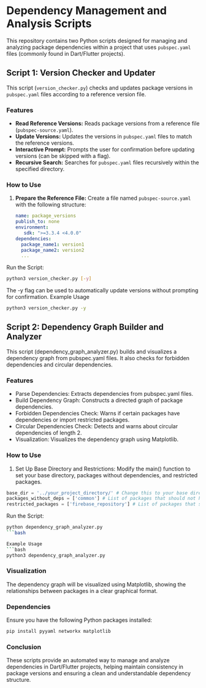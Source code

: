 # Dependency Management and Analysis Scripts

This repository contains two Python scripts designed for managing and analyzing package dependencies within a project that uses `pubspec.yaml` files (commonly found in Dart/Flutter projects).

## Script 1: Version Checker and Updater

This script (`version_checker.py`) checks and updates package versions in `pubspec.yaml` files according to a reference version file.

### Features

- **Read Reference Versions:** Reads package versions from a reference file (`pubspec-source.yaml`).
- **Update Versions:** Updates the versions in `pubspec.yaml` files to match the reference versions.
- **Interactive Prompt:** Prompts the user for confirmation before updating versions (can be skipped with a flag).
- **Recursive Search:** Searches for `pubspec.yaml` files recursively within the specified directory.

### How to Use

1. **Prepare the Reference File:** Create a file named `pubspec-source.yaml` with the following structure:
   ```yaml
   name: package_versions
   publish_to: none
   environment:
      sdk: ">=3.3.4 <4.0.0"
   dependencies:
     package_name1: version1
     package_name2: version2
     ...
   
Run the Script:
```bash
python3 version_checker.py [-y]
```
The -y flag can be used to automatically update versions without prompting for confirmation.
Example Usage
```bash
python3 version_checker.py -y
```

## Script 2: Dependency Graph Builder and Analyzer
This script (dependency_graph_analyzer.py) builds and visualizes a dependency graph from pubspec.yaml files. It also checks for forbidden dependencies and circular dependencies.

### Features
- Parse Dependencies: Extracts dependencies from pubspec.yaml files.
- Build Dependency Graph: Constructs a directed graph of package dependencies.
- Forbidden Dependencies Check: Warns if certain packages have dependencies or import restricted packages.
- Circular Dependencies Check: Detects and warns about circular dependencies of length 2.
- Visualization: Visualizes the dependency graph using Matplotlib.

### How to Use
1. Set Up Base Directory and Restrictions: Modify the main() function to set your base directory, packages without dependencies, and restricted packages.
```python
base_dir = '../your_project_directory/' # Change this to your base directory
packages_without_deps = ['common'] # List of packages that should not have dependencies
restricted_packages = ['firebase_repository'] # List of packages that should only be imported by the main package
```

Run the Script:
```bash
python dependency_graph_analyzer.py
```bash

Example Usage
```bash
python3 dependency_graph_analyzer.py
```

### Visualization
The dependency graph will be visualized using Matplotlib, showing the relationships between packages in a clear graphical format.

### Dependencies
Ensure you have the following Python packages installed:
```bash
pip install pyyaml networkx matplotlib
```
### Conclusion
These scripts provide an automated way to manage and analyze dependencies in Dart/Flutter projects, helping maintain consistency in package versions and ensuring a clean and understandable dependency structure.
